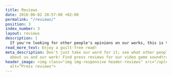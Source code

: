 ```yaml
---
title: Reviews
date: 2016-06-02 20:57:00 +02:00
permalink: "/reviews/"
position: 3
index_number: 3
layout: reviews
description: |
  If you're looking for other people's opinions on our works, this is the place to go: A curated collection of choice press reviews just for you—all responsibly sourced, so you can enjoy them without even a tinge of guilt!
read_more_text: Enjoy a guilt-free read!
meta_description: Don't just take our word for it; see what other people are saying
  about us and our work! Find press reviews for our video game soundtracks right here!
header_image: <img class="img img-responsive header-reviews" src="/uploads/reviews_header.png"
  alt="Press reviews">
---
```


